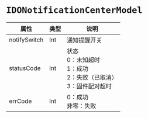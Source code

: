 # `IDONotificationCenterModel`

| 属性        | 类型    | 说明         |
| ----------- | ------- | ------------ |
| notifySwitch | Int | 通知提醒开关 |
| statusCode | Int | 状态<br/>0：未知超时<br/>1：成功<br/>2：失败（已取消）<br/>3：固件配对超时 |
| errCode | Int | 0：成功<br/>非零：失败 |
